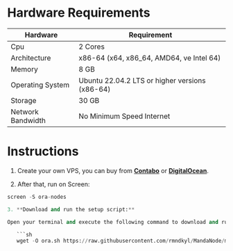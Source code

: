 # Hardware Requirements
| Hardware | Requirement |
| ------------- | ---------------- |
Cpu | 2 Cores
Architecture | x86-64 (x64, x86_64, AMD64, ve Intel 64)
Memory | 8 GB
Operating System | Ubuntu 22.04.2 LTS or higher versions (x86-64)
Storage | 30 GB
Network Bandwidth | No Minimum Speed Internet 

# Instructions

1. Create your own VPS, you can buy from **[Contabo](https://contabo.com/)** or **[DigitalOcean](https://m.do.co/c/5423032133fa)**.

2. After that, run on Screen:
```python
screen -S ora-nodes

3. **Download and run the setup script:**

Open your terminal and execute the following command to download and run the script:

   ```sh
   wget -O ora.sh https://raw.githubusercontent.com/rmndkyl/MandaNode/main/Ora-Protocol-Nodes/ora.sh && chmod +x ora.sh && sed -i 's/\r$//' ora.sh && ./ora.sh
   ```